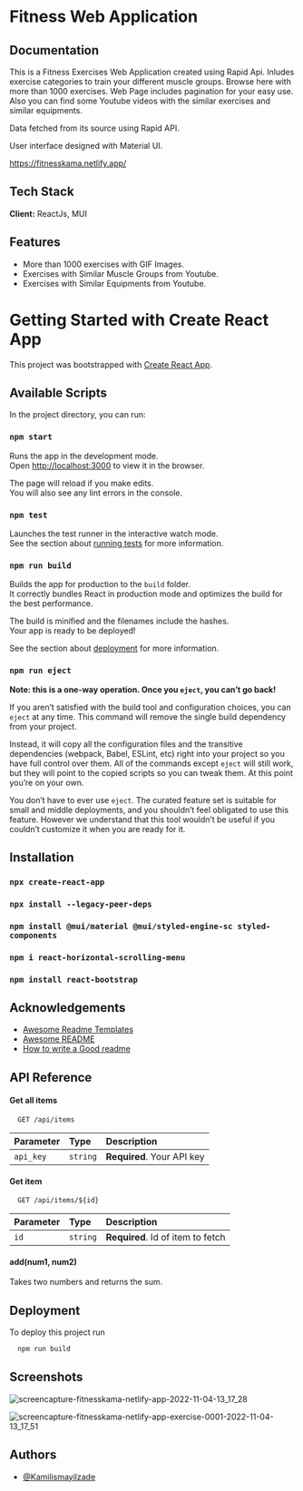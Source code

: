 # Fitness Web Application
## Documentation

This is a Fitness Exercises Web Application created using Rapid Api. Inludes exercise categories to train your different muscle groups. Browse here with more than 1000 exercises. Web Page includes pagination for your easy use. Also you can find some Youtube videos with the similar exercises and similar equipments.

Data fetched from its source using Rapid API.

User interface designed with Material UI.

https://fitnesskama.netlify.app/


## Tech Stack

**Client:** ReactJs, MUI




## Features

- More than 1000 exercises with GIF Images.
- Exercises with Similar Muscle Groups from Youtube.
- Exercises with Similar Equipments from Youtube.




# Getting Started with Create React App

This project was bootstrapped with [Create React App](https://github.com/facebook/create-react-app).

## Available Scripts

In the project directory, you can run:

### `npm start`

Runs the app in the development mode.\
Open [http://localhost:3000](http://localhost:3000) to view it in the browser.

The page will reload if you make edits.\
You will also see any lint errors in the console.

### `npm test`

Launches the test runner in the interactive watch mode.\
See the section about [running tests](https://facebook.github.io/create-react-app/docs/running-tests) for more information.

### `npm run build`

Builds the app for production to the `build` folder.\
It correctly bundles React in production mode and optimizes the build for the best performance.

The build is minified and the filenames include the hashes.\
Your app is ready to be deployed!

See the section about [deployment](https://facebook.github.io/create-react-app/docs/deployment) for more information.

### `npm run eject`

**Note: this is a one-way operation. Once you `eject`, you can’t go back!**

If you aren’t satisfied with the build tool and configuration choices, you can `eject` at any time. This command will remove the single build dependency from your project.

Instead, it will copy all the configuration files and the transitive dependencies (webpack, Babel, ESLint, etc) right into your project so you have full control over them. All of the commands except `eject` will still work, but they will point to the copied scripts so you can tweak them. At this point you’re on your own.

You don’t have to ever use `eject`. The curated feature set is suitable for small and middle deployments, and you shouldn’t feel obligated to use this feature. However we understand that this tool wouldn’t be useful if you couldn’t customize it when you are ready for it.


## Installation


### `npx create-react-app`

### `npx install --legacy-peer-deps`

### `npm install @mui/material @mui/styled-engine-sc styled-components`

### `npm i react-horizontal-scrolling-menu`

### `npm install react-bootstrap`


## Acknowledgements

 - [Awesome Readme Templates](https://awesomeopensource.com/project/elangosundar/awesome-README-templates)
 - [Awesome README](https://github.com/matiassingers/awesome-readme)
 - [How to write a Good readme](https://bulldogjob.com/news/449-how-to-write-a-good-readme-for-your-github-project)


## API Reference

#### Get all items

```http
  GET /api/items
```

| Parameter | Type     | Description                |
| :-------- | :------- | :------------------------- |
| `api_key` | `string` | **Required**. Your API key |

#### Get item

```http
  GET /api/items/${id}
```

| Parameter | Type     | Description                       |
| :-------- | :------- | :-------------------------------- |
| `id`      | `string` | **Required**. Id of item to fetch |

#### add(num1, num2)

Takes two numbers and returns the sum.


## Deployment

To deploy this project run

```bash
  npm run build
```


## Screenshots

![screencapture-fitnesskama-netlify-app-2022-11-04-13_17_28](https://user-images.githubusercontent.com/84046930/199990863-9a129161-ac13-4331-95a2-c8569344219b.png)

![screencapture-fitnesskama-netlify-app-exercise-0001-2022-11-04-13_17_51](https://user-images.githubusercontent.com/84046930/199990828-9384c877-c186-48e6-83da-24521365f715.png)


## Authors

- [@Kamilismayilzade](https://www.github.com/Kamilismayilzade)

